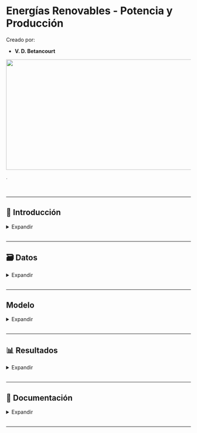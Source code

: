# Energías Renovables - Potencia y Producción

Creado por:

*  **V. D. Betancourt**


<img src="" width="1000" height="300">

<sub>.</sub>





<br>

---

## 📃 Introducción


<details>
<summary>Expandir </summary>

<br>


### 📄 Descripción





<br>

### 🎯 Objetivo




  
</details>









<br>

---

## 🗃️ Datos


<details>
<summary>Expandir </summary>

<br>




<br>

### 



<br>

### 





<br>

### 





<br>

### 



  
</details>













<br>

---

## Modelo


<details>
<summary>Expandir </summary>

<br>



  
</details>









<br>

---
##  📊 Resultados

<details>
<summary>Expandir </summary>

<br>



<details>
<summary>... </summary>

<br>

### Evolución Anual 


<img src="" width="350" height="1000">



<br>
<br>


### Pairplot: 

<br>
<img src="" width="500" height="300">




<br>
<br>

### Gráficos KDE


<br>

#### Distribución 

<br>
<img src="" width="500" height="300">




<br>

#### Distribución 

<br>
<img src="" width="500" height="300">






<br>
<br>

### Lineplots

<br>

#### Tendencia 

<br>
<img src="" width="500" height="300">



<br>

#### Tendencia 

<br>
<img src="" width="500" height="300">






<br>
<br>

### Heatmap

<br>

#### Correlaciones

<br>
<img src="" width="500" height="300">




<br>

#### Correlaciones Positivas

<br>
<img src="" width="500" height="300">




<br>

#### Correlaciones Negativas

<br>
<img src="" width="500" height="300">






</details>





<br>


<details>
<summary>... </summary>

<br>

### Evolución 


<img src="" width="350" height="1000">






<br>
<br>

### .

<br>
<img src="" width="500" height="300">




<br>
<br>


### Gráficos KDE


#### Distribución .

<br>
<img src="" width="500" height="300">

<br>

#### Distribución .

<br>
<img src="" width="500" height="300">



<br>

#### Distribución .

<br>
<img src="" width="500" height="300">




</details>

<br>



<details>
<summary>... </summary>

<br>


### 🔮 Proyecciones 

<br>
<img src="" width="500" height="300">





<br>


### 🔮 Proyecciones 

<br>
<img src="" width="500" height="300">









</details>

  
</details>








<br>

---
## 💼 Documentación


<details>
<summary>Expandir </summary>

<br>

<details>
<summary>Reporte con Código </summary>

<br>







</details>

</details>
















<br>

---

